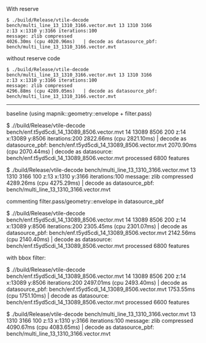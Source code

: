 With reserve

```
$ ./build/Release/vtile-decode bench/multi_line_13_1310_3166.vector.mvt 13 1310 3166
z:13 x:1310 y:3166 iterations:100
message: zlib compressed
4026.30ms (cpu 4020.96ms)   | decode as datasource_pbf: bench/multi_line_13_1310_3166.vector.mvt
```

without reserve code

```
$ ./build/Release/vtile-decode bench/multi_line_13_1310_3166.vector.mvt 13 1310 3166
z:13 x:1310 y:3166 iterations:100
message: zlib compressed
4296.88ms (cpu 4289.05ms)   | decode as datasource_pbf: bench/multi_line_13_1310_3166.vector.mvt
```


---------


baseline (using mapnik::geometry::envelope + filter.pass)

$ .//build/Release/vtile-decode bench/enf.t5yd5cdi_14_13089_8506.vector.mvt 14 13089 8506 200
z:14 x:13089 y:8506 iterations:200
2822.66ms (cpu 2821.10ms)   | decode as datasource_pbf: bench/enf.t5yd5cdi_14_13089_8506.vector.mvt
2070.90ms (cpu 2070.44ms)   | decode as datasource: bench/enf.t5yd5cdi_14_13089_8506.vector.mvt
processed 6800 features

$ ./build/Release/vtile-decode bench/multi_line_13_1310_3166.vector.mvt 13 1310 3166 100
z:13 x:1310 y:3166 iterations:100
message: zlib compressed
4289.26ms (cpu 4275.29ms)   | decode as datasource_pbf: bench/multi_line_13_1310_3166.vector.mvt



commenting filter.pass/geometry::envelope in datasource_pbf

$ .//build/Release/vtile-decode bench/enf.t5yd5cdi_14_13089_8506.vector.mvt 14 13089 8506 200
z:14 x:13089 y:8506 iterations:200
2305.45ms (cpu 2301.07ms)   | decode as datasource_pbf: bench/enf.t5yd5cdi_14_13089_8506.vector.mvt
2142.56ms (cpu 2140.40ms)   | decode as datasource: bench/enf.t5yd5cdi_14_13089_8506.vector.mvt
processed 6800 features


with bbox filter:

$ .//build/Release/vtile-decode bench/enf.t5yd5cdi_14_13089_8506.vector.mvt 14 13089 8506 200
z:14 x:13089 y:8506 iterations:200
2497.01ms (cpu 2493.40ms)   | decode as datasource_pbf: bench/enf.t5yd5cdi_14_13089_8506.vector.mvt
1753.55ms (cpu 1751.10ms)   | decode as datasource: bench/enf.t5yd5cdi_14_13089_8506.vector.mvt
processed 6600 features

$ ./build/Release/vtile-decode bench/multi_line_13_1310_3166.vector.mvt 13 1310 3166 100
z:13 x:1310 y:3166 iterations:100
message: zlib compressed
4090.67ms (cpu 4083.65ms)   | decode as datasource_pbf: bench/multi_line_13_1310_3166.vector.mvt
